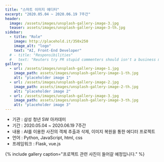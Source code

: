 ```yaml
---
title: "스마트 이미지 에디터"
excerpt: "2020.05.04 ~ 2020.06.19 7주간"
header:
  image: /assets/images/unsplash-gallery-image-3.jpg
  teaser: assets/images/unsplash-gallery-image-3-th.jpg
sidebar:
  - title: "Role"
    image: http://placehold.it/350x250
    image_alt: "logo"
    text: "AI, Front-End Developer"
  # - title: "Responsibilities"
  #   text: "Reuters try PR stupid commenters should isn't a business model"
gallery:
  - url: /assets/images/unsplash-gallery-image-1.jpg
    image_path: assets/images/unsplash-gallery-image-1-th.jpg
    alt: "placeholder image 1"
  - url: /assets/images/unsplash-gallery-image-2.jpg
    image_path: assets/images/unsplash-gallery-image-2-th.jpg
    alt: "placeholder image 2"
  - url: /assets/images/unsplash-gallery-image-3.jpg
    image_path: assets/images/unsplash-gallery-image-3-th.jpg
    alt: "placeholder image 3"
---
```


- 기관 : 삼성 청년 SW 아카데미
- 기간 : 2020.05.04 ~ 2020.06.19 7주간
- 내용 : AI를 이용한 사진의 객체 추출과 삭제, 이미지 복원을 통한 에디터 프로젝트
- 언어 : Python, JavaScript, html, css
- 프레임워크 : Flask, vue.js

{% include gallery caption="프로젝트 관련 사진이 들어갈 예정입니다." %}